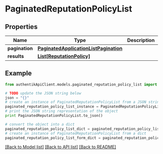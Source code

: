 # PaginatedReputationPolicyList


## Properties
Name | Type | Description | Notes
------------ | ------------- | ------------- | -------------
**pagination** | [**PaginatedApplicationListPagination**](PaginatedApplicationListPagination.md) |  | 
**results** | [**List[ReputationPolicy]**](ReputationPolicy.md) |  | 

## Example

```python
from authentikApiClient.models.paginated_reputation_policy_list import PaginatedReputationPolicyList

# TODO update the JSON string below
json = "{}"
# create an instance of PaginatedReputationPolicyList from a JSON string
paginated_reputation_policy_list_instance = PaginatedReputationPolicyList.from_json(json)
# print the JSON string representation of the object
print PaginatedReputationPolicyList.to_json()

# convert the object into a dict
paginated_reputation_policy_list_dict = paginated_reputation_policy_list_instance.to_dict()
# create an instance of PaginatedReputationPolicyList from a dict
paginated_reputation_policy_list_form_dict = paginated_reputation_policy_list.from_dict(paginated_reputation_policy_list_dict)
```
[[Back to Model list]](../README.md#documentation-for-models) [[Back to API list]](../README.md#documentation-for-api-endpoints) [[Back to README]](../README.md)


